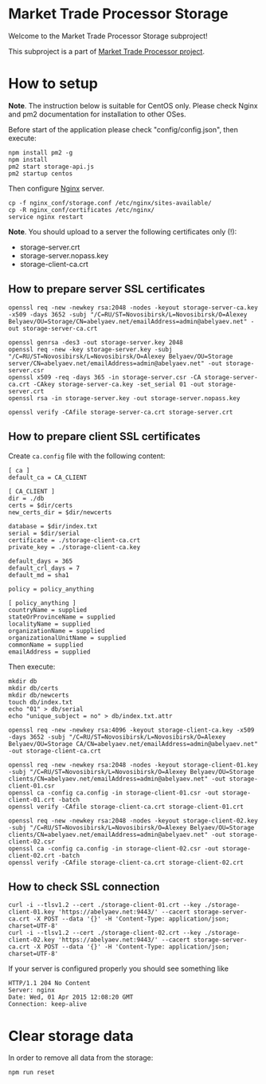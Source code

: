 # Market Trade Processor Storage

Welcome to the Market Trade Processor Storage subproject!

This subproject is a part of [Market Trade Processor project](..).

# How to setup

**Note**. The instruction below is suitable for CentOS only. Please check Nginx and pm2 documentation for installation to other OSes.

Before start of the application please check "config/config.json", then execute:

    npm install pm2 -g
    npm install
    pm2 start storage-api.js
    pm2 startup centos

Then configure [Nginx](http://nginx.org/) server.

    cp -f nginx_conf/storage.conf /etc/nginx/sites-available/
    cp -R nginx_conf/certificates /etc/nginx/
    service nginx restart

**Note**. You should upload to a server the following certificates only (!):

* storage-server.crt
* storage-server.nopass.key
* storage-client-ca.crt

## How to prepare server SSL certificates

    openssl req -new -newkey rsa:2048 -nodes -keyout storage-server-ca.key -x509 -days 3652 -subj "/C=RU/ST=Novosibirsk/L=Novosibirsk/O=Alexey Belyaev/OU=Storage/CN=abelyaev.net/emailAddress=admin@abelyaev.net" -out storage-server-ca.crt

    openssl genrsa -des3 -out storage-server.key 2048
    openssl req -new -key storage-server.key -subj "/C=RU/ST=Novosibirsk/L=Novosibirsk/O=Alexey Belyaev/OU=Storage server/CN=abelyaev.net/emailAddress=admin@abelyaev.net" -out storage-server.csr
    openssl x509 -req -days 365 -in storage-server.csr -CA storage-server-ca.crt -CAkey storage-server-ca.key -set_serial 01 -out storage-server.crt
    openssl rsa -in storage-server.key -out storage-server.nopass.key

    openssl verify -CAfile storage-server-ca.crt storage-server.crt

## How to prepare client SSL certificates

Create `ca.config` file with the following content:

~~~
[ ca ]
default_ca = CA_CLIENT

[ CA_CLIENT ]
dir = ./db
certs = $dir/certs
new_certs_dir = $dir/newcerts

database = $dir/index.txt
serial = $dir/serial
certificate = ./storage-client-ca.crt
private_key = ./storage-client-ca.key

default_days = 365
default_crl_days = 7
default_md = sha1

policy = policy_anything

[ policy_anything ]
countryName = supplied
stateOrProvinceName = supplied
localityName = supplied
organizationName = supplied
organizationalUnitName = supplied
commonName = supplied
emailAddress = supplied
~~~

Then execute:

    mkdir db
    mkdir db/certs
    mkdir db/newcerts
    touch db/index.txt
    echo "01" > db/serial
    echo "unique_subject = no" > db/index.txt.attr

    openssl req -new -newkey rsa:4096 -keyout storage-client-ca.key -x509 -days 3652 -subj "/C=RU/ST=Novosibirsk/L=Novosibirsk/O=Alexey Belyaev/OU=Storage CA/CN=abelyaev.net/emailAddress=admin@abelyaev.net" -out storage-client-ca.crt

    openssl req -new -newkey rsa:2048 -nodes -keyout storage-client-01.key -subj "/C=RU/ST=Novosibirsk/L=Novosibirsk/O=Alexey Belyaev/OU=Storage clients/CN=abelyaev.net/emailAddress=admin@abelyaev.net" -out storage-client-01.csr
    openssl ca -config ca.config -in storage-client-01.csr -out storage-client-01.crt -batch
    openssl verify -CAfile storage-client-ca.crt storage-client-01.crt

    openssl req -new -newkey rsa:2048 -nodes -keyout storage-client-02.key -subj "/C=RU/ST=Novosibirsk/L=Novosibirsk/O=Alexey Belyaev/OU=Storage clients/CN=abelyaev.net/emailAddress=admin@abelyaev.net" -out storage-client-02.csr
    openssl ca -config ca.config -in storage-client-02.csr -out storage-client-02.crt -batch
    openssl verify -CAfile storage-client-ca.crt storage-client-02.crt

## How to check SSL connection

    curl -i --tlsv1.2 --cert ./storage-client-01.crt --key ./storage-client-01.key 'https://abelyaev.net:9443/' --cacert storage-server-ca.crt -X POST --data '{}' -H 'Content-Type: application/json; charset=UTF-8'
    curl -i --tlsv1.2 --cert ./storage-client-02.crt --key ./storage-client-02.key 'https://abelyaev.net:9443/' --cacert storage-server-ca.crt -X POST --data '{}' -H 'Content-Type: application/json; charset=UTF-8'

If your server is configured properly you should see something like

~~~
HTTP/1.1 204 No Content
Server: nginx
Date: Wed, 01 Apr 2015 12:08:20 GMT
Connection: keep-alive

~~~

# Clear storage data

In order to remove all data from the storage:

    npm run reset
